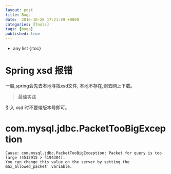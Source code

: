 ```yaml
---
layout: post
title: Bugs
date:  2016-10-28 17:21:59 +0800
categories: [Tools]
tags: [bugs]
published: true
---
```


* any list
{:toc}

# Spring xsd 报错

一般,spring会先去本地寻找xsd文件, 本地不存在,则去网上下载。

> 最佳实践

引入 xsd 时不要带版本号即可。

# com.mysql.jdbc.PacketTooBigException

```
Cause: com.mysql.jdbc.PacketTooBigException: Packet for query is too large (4513915 > 4194304).
You can change this value on the server by setting the max_allowed_packet' variable.
```




